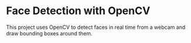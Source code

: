 # Face Detection with OpenCV

This project uses OpenCV to detect faces in real time from a webcam and draw bounding boxes around them.

